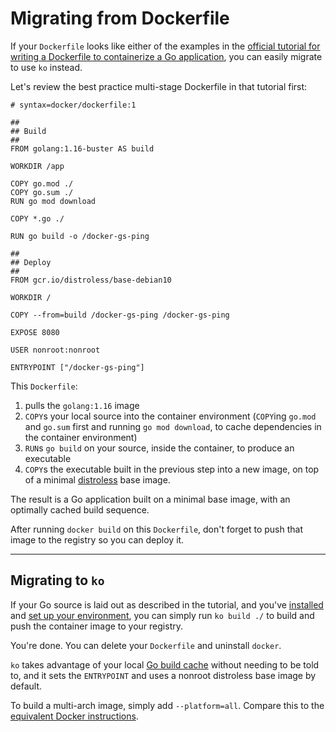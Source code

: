 # Migrating from Dockerfile

If your `Dockerfile` looks like either of the examples in the [official tutorial for writing a Dockerfile to containerize a Go application](https://docs.docker.com/language/golang/build-images/), you can easily migrate to use `ko` instead.

Let's review the best practice multi-stage Dockerfile in that tutorial first:

```plaintext
# syntax=docker/dockerfile:1

##
## Build
##
FROM golang:1.16-buster AS build

WORKDIR /app

COPY go.mod ./
COPY go.sum ./
RUN go mod download

COPY *.go ./

RUN go build -o /docker-gs-ping

##
## Deploy
##
FROM gcr.io/distroless/base-debian10

WORKDIR /

COPY --from=build /docker-gs-ping /docker-gs-ping

EXPOSE 8080

USER nonroot:nonroot

ENTRYPOINT ["/docker-gs-ping"]
```

This `Dockerfile`:

1. pulls the `golang:1.16` image
1. `COPY`s your local source into the container environment (`COPY`ing `go.mod` and `go.sum` first and running `go mod download`, to cache dependencies in the container environment)
1. `RUN`s `go build` on your source, inside the container, to produce an executable
1. `COPY`s the executable built in the previous step into a new image, on top of a minimal [distroless](https://github.com/GoogleContainerTools/distroless) base image.

The result is a Go application built on a minimal base image, with an optimally cached build sequence.

After running `docker build` on this `Dockerfile`, don't forget to push that image to the registry so you can deploy it.

---

## Migrating to `ko`

If your Go source is laid out as described in the tutorial, and you've [installed](../../install) and [set up your environment](../../get-started), you can simply run `ko build ./` to build and push the container image to your registry.

You're done. You can delete your `Dockerfile` and uninstall `docker`.

`ko` takes advantage of your local [Go build cache](../../features/build-cache) without needing to be told to, and it sets the `ENTRYPOINT` and uses a nonroot distroless base image by default.

To build a multi-arch image, simply add `--platform=all`.
Compare this to the [equivalent Docker instructions](https://docs.docker.com/desktop/multi-arch/).

